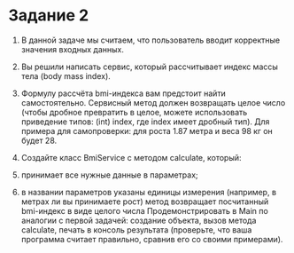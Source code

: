 # Задание 2

1. В данной задаче мы считаем, что пользователь вводит корректные значения входных данных.

2. Вы решили написать сервис, который рассчитывает индекс массы тела (body mass index).

3. Формулу рассчёта bmi-индекса вам предстоит найти самостоятельно. Сервисный метод должен возвращать целое число (чтобы дробное превратить в целое, можете использовать приведение типов: (int) index, где index имеет дробный тип). Для примера для самопроверки: для роста 1.87 метра и веса 98 кг он будет 28.

4. Создайте класс BmiService с методом calculate, который:

5. принимает все нужные данные в параметрах;
6. в названии параметров указаны единицы измерения (например, в метрах ли вы принимаете рост)
метод возвращает посчитанный bmi-индекс в виде целого числа
Продемонстрировать в Main по аналогии с первой задачей:
   создание объекта,
   вызов метода calculate,
   печать в консоль результата (проверьте, что ваша программа считает правильно, сравнив его со своими примерами).